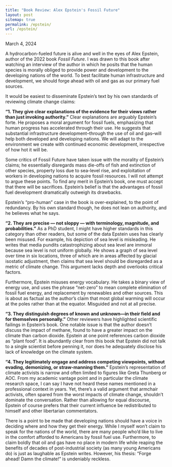 ```yaml
---
title: "Book Review: Alex Epstein's Fossil Future"
layout: post
sitemap: true
permalink: /epstein/
url: /epstein/
---
```

March 4, 2024

A hydrocarbon-fueled future is alive and well in the eyes of Alex Epstein, author of the 2022 book <em>Fossil Future</em>. I was drawn to this book after watching an interview of the author in which he posits that the human species is morally obliged to provide power and development to the developing nations of the world. To best facilitate human infrastructure and development, we should forge ahead with oil and gas as our primary fuel sources.

It would be easiest to disseminate Epstein’s text by his own standards of reviewing climate change claims:

<strong>“1. They give clear explanations of the evidence for their views rather than just invoking authority.”</strong>
Clear explanations are arguably Epstein’s forte. He proposes a moral argument for fossil fuels, emphasizing that human progress has accelerated through their use. He suggests that substantial infrastructure development–through the use of oil and gas–will help both developed and developing nations. We will adapt to the environment we create with continued economic development, irrespective of how hot it will be. 

Some critics of Fossil Future have taken issue with the morality of Epstein’s claims; he essentially disregards mass die-offs of fish and extinction of other species, property loss due to sea-level rise, and exploitation of workers in developing nations to acquire fossil resources. I will not attempt to argue these points. To find any merit in Epstein’s book, one must accept that there will be sacrifices. Epstein’s belief is that the advantages of fossil fuel development dramatically outweigh its drawbacks.

Epstein’s “pro-human” case in the book is over-explained, to the point of redundancy. By his own standard though, he does not lean on authority, and he believes what he says.

<strong>“2. They are precise — not sloppy — with terminology, magnitude, and probabilities.”</strong>
As a PhD student, I might have higher standards in this category than other readers, but some of the data Epstein uses has clearly been misused. For example, his depiction of sea level is misleading. He writes that media pundits catastrophizing about sea level are immoral because sea level is not uniform globally. He shows a graph of sea level over time in six locations, three of which are in areas affected by glacial isostatic adjustment, then claims that sea level should be disregarded as a metric of climate change. This argument lacks depth and overlooks critical factors.

Furthermore, Epstein misuses energy vocabulary. He takes a binary view of energy use, and uses the phrase “net-zero” to mean complete elimination of fossil fuel energy, and replacement by renewables and other sources. This is about as factual as the author’s claim that most global warming will occur at the poles rather than at the equator. Misguided and not at all precise.

<strong>“3. They distinguish degrees of known and unknown—in their field and for themselves personally.”</strong>
Other reviewers have highlighted scientific failings in Epstein’s book. One notable issue is that the author doesn’t discuss the impact of methane, found to have a greater impact on the climate than carbon dioxide. Epstein at one point references carbon dioxide as “plant food”. It is abundantly clear from this book that Epstein did not talk to a single scientist before penning it, nor does he adequately disclose his lack of knowledge on the climate system.

<strong>“4. They legitimately engage and address competing viewpoints, without evading, demonizing, or straw-manning them.”</strong>
Epstein’s representation of climate activists is narrow and often limited to figures like Greta Thunberg or AOC. From my academic vantage point and in particular the climate research space, I can say I have not heard these names mentioned in a professional context in years. Yet, there’s a valid argument that armchair activists, often spared from the worst impacts of climate change, shouldn’t dominate the conversation. Rather than allowing for equal discourse, Epstein of course prefers that their current influence be redistributed to himself and other libertarian commentators.

There is a point to be made that developing nations should have a voice in deciding where and how they get their energy. While I myself won’t claim to speak for the nations of the world, there are many people who’d like to live in the comfort afforded to Americans by fossil fuel use. Furthermore, to claim boldly that oil and gas have no place in modern life while reaping the benefits of decades of post-industrial society (as many young Americans do) is just as laughable as Epstein writes. However, his thesis: “Forge ahead! Damn the climate!” is undeniably reckless.

